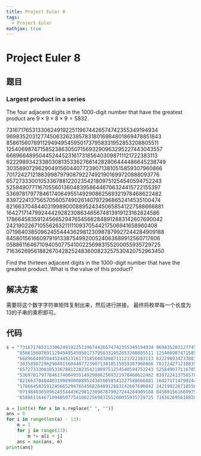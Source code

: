 ```yaml
---
title: Project Euler 8
tags:
  - Project Euler
mathjax: true
---
```

<escape><!-- more --></escape>

# Project Euler 8
## 题目
### Largest product in a series


The four adjacent digits in the $1000$-digit number that have the greatest product are $9\times9\times8\times9=5832$.


73167176531330624919225119674426574742355349194934
96983520312774506326239578318016984801869478851843
85861560789112949495459501737958331952853208805511
12540698747158523863050715693290963295227443043557
66896648950445244523161731856403098711121722383113
62229893423380308135336276614282806444486645238749
30358907296290491560440772390713810515859307960866
70172427121883998797908792274921901699720888093776
65727333001053367881220235421809751254540594752243
52584907711670556013604839586446706324415722155397
53697817977846174064955149290862569321978468622482
83972241375657056057490261407972968652414535100474
82166370484403199890008895243450658541227588666881
16427171479924442928230863465674813919123162824586
17866458359124566529476545682848912883142607690042
24219022671055626321111109370544217506941658960408
07198403850962455444362981230987879927244284909188
84580156166097919133875499200524063689912560717606
05886116467109405077541002256983155200055935729725
71636269561882670428252483600823257530420752963450

Find the thirteen adjacent digits in the $1000$-digit number that have the greatest product. What is the value of this product?

## 解决方案

需要将这个数字字符串矩阵复制出来，然后进行拼接。
最终将枚举每一个长度为13的子串的乘积即可。

## 代码

```Python
s = "73167176531330624919225119674426574742355349194934 96983520312774506326239578318016984801869478851843 " \
    "85861560789112949495459501737958331952853208805511 12540698747158523863050715693290963295227443043557 " \
    "66896648950445244523161731856403098711121722383113 62229893423380308135336276614282806444486645238749 " \
    "30358907296290491560440772390713810515859307960866 70172427121883998797908792274921901699720888093776 " \
    "65727333001053367881220235421809751254540594752243 52584907711670556013604839586446706324415722155397 " \
    "53697817977846174064955149290862569321978468622482 83972241375657056057490261407972968652414535100474 " \
    "82166370484403199890008895243450658541227588666881 16427171479924442928230863465674813919123162824586 " \
    "17866458359124566529476545682848912883142607690042 24219022671055626321111109370544217506941658960408 " \
    "07198403850962455444362981230987879927244284909188 84580156166097919133875499200524063689912560717606 " \
    "05886116467109405077541002256983155200055935729725 71636269561882670428252483600823257530420752963450 "

a = [int(x) for x in s.replace(" ", "")]
ans = 0
for i in range(len(a) - 13):
    m = 1
    for j in range(13):
        m *= a[i + j]
    ans = max(ans, m)
print(ans)
```